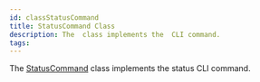 ```yaml
---
id: classStatusCommand
title: StatusCommand Class
description: The  class implements the  CLI command.
tags:
---
```

The [StatusCommand](classStatusCommand) class implements the status CLI command.
